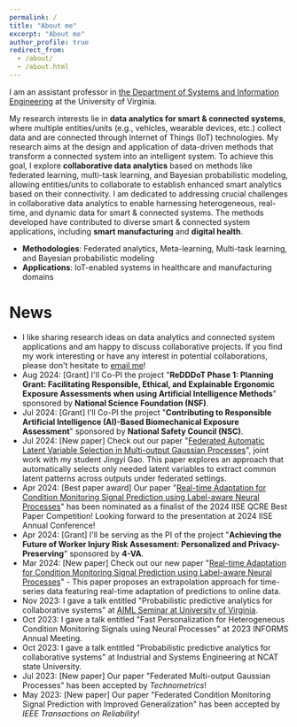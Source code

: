 ```yaml
---
permalink: /
title: "About me"
excerpt: "About me"
author_profile: true
redirect_from: 
  - /about/
  - /about.html
---
```


I am an assistant professor in [the Department of Systems and Information Engineering](https://engineering.virginia.edu/departments/systems-and-information-engineering) at the University of Virginia.  

My research interests lie in **data analytics for smart & connected systems**, where multiple entities/units (e.g., vehicles, wearable devices, etc.) collect data and are connected through Internet of Things (IoT) technologies. My research aims at the design and application of data-driven methods that transform a connected system into an intelligent system. To achieve this goal, I explore **collaborative data analytics** based on methods like federated learning, multi-task learning, and Bayesian probabilistic modeling, allowing entities/units to collaborate to establish enhanced smart analytics based on their connectivity. I am dedicated to addressing crucial challenges in collaborative data analytics to enable harnessing heterogeneous, real-time, and dynamic data for smart & connected systems. The methods developed have contributed to diverse smart & connected system applications, including **smart manufacturing** and **digital health**.

- **Methodologies**: Federated analytics, Meta-learning, Multi-task learning, and Bayesian probabilistic modeling
- **Applications**: IoT-enabled systems in healthcare and manufacturing domains


News
======
* I like sharing research ideas on data analytics and connected system applications and am happy to discuss collaborative projects. If you find my work interesting or have any interest in potential collaborations, please don't hesitate to [email me](mailto:schung@virginia.edu)!
* Aug 2024: [Grant] I'll Co-PI the project "**ReDDDoT Phase 1: Planning Grant: Facilitating Responsible, Ethical, and Explainable Ergonomic Exposure Assessments when using Artificial Intelligence Methods**" sponsored by **National Science Foundation (NSF)**.
* Jul 2024: [Grant] I'll Co-PI the project "**Contributing to Responsible Artificial Intelligence (AI)-Based 
Biomechanical Exposure Assessment**" sponsored by **National Safety Council (NSC)**.
* Jul 2024: [New paper] Check out our paper "[Federated Automatic Latent Variable Selection in Multi-output Gaussian Processes](https://arxiv.org/abs/2407.16935)", joint work with my student Jingyi Gao. This paper explores an approach that automatically selects only needed latent variables to extract common latent patterns across outputs under federated settings. 
* Apr 2024: [Best paper award] Our paper "[Real-time Adaptation for Condition Monitoring Signal Prediction using Label-aware Neural Processes](https://arxiv.org/abs/2403.16377)" has been nominated as a finalist of the 2024 IISE QCRE Best Paper Competition! Looking forward to the presentation at 2024 IISE Annual Conference!
* Apr 2024: [Grant] I'll be serving as the PI of the project "**Achieving the Future of Worker Injury Risk Assessment: Personalized and Privacy-
Preserving**" sponsored by **4-VA**.
* Mar 2024: [New paper] Check out our new paper "[Real-time Adaptation for Condition Monitoring Signal Prediction using Label-aware Neural Processes](https://arxiv.org/abs/2403.16377)" - This paper proposes an extrapolation approach for time-series data featuring real-time adaptation of predictions to online data.    
* Nov 2023: I gave a talk entitled "Probabilistic predictive analytics for collaborative systems" at [AIML Seminar at University of Virginia](https://uvaml.github.io/pasttalks/2023-11-01/).
* Oct 2023: I gave a talk entitled "Fast Personalization for Heterogeneous Condition Monitoring Signals using Neural Processes" at 2023 INFORMS Annual Meeting.
* Oct 2023: I gave a talk entitled "Probabilistic predictive analytics for collaborative systems" at Industrial and Systems Engineering at NCAT state University.
* Jul 2023: [New paper] Our paper "Federated Multi-output Gaussian Processes" has been accepted by _Technometrics_!
* May 2023: [New paper] Our paper "Federated Condition Monitoring Signal Prediction with Improved Generalization" has been accepted by _IEEE Transactions on Reliability_!

